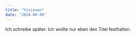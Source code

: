 ```yaml
---
title: "Visionen"
date: "2024-06-08"
---
```


Ich schreibe später. Ich wollte nur eben den Titel festhalten.
